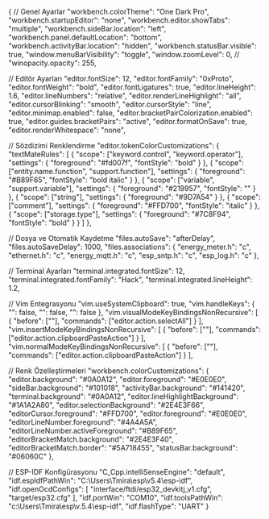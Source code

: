{
  // Genel Ayarlar
  "workbench.colorTheme": "One Dark Pro",
  "workbench.startupEditor": "none",
  "workbench.editor.showTabs": "multiple",
  "workbench.sideBar.location": "left",
  "workbench.panel.defaultLocation": "bottom",
  "workbench.activityBar.location": "hidden",
  "workbench.statusBar.visible": true,
  "window.menuBarVisibility": "toggle",
  "window.zoomLevel": 0,
  // "winopacity.opacity": 255,

  // Editör Ayarları
  "editor.fontSize": 12,
  "editor.fontFamily": "0xProto",
  "editor.fontWeight": "bold",
  "editor.fontLigatures": true,
  "editor.lineHeight": 1.6,
  "editor.lineNumbers": "relative",
  "editor.renderLineHighlight": "all",
  "editor.cursorBlinking": "smooth",
  "editor.cursorStyle": "line",
  "editor.minimap.enabled": false,
  "editor.bracketPairColorization.enabled": true,
  "editor.guides.bracketPairs": "active",
  "editor.formatOnSave": true,
  "editor.renderWhitespace": "none",

  // Sözdizimi Renklendirme
  "editor.tokenColorCustomizations": {
    "textMateRules": [
      {
        "scope": ["keyword.control", "keyword.operator"],
        "settings": {
          "foreground": "#fd007f",
          "fontStyle": "bold"
        }
      },
      {
        "scope": ["entity.name.function", "support.function"],
        "settings": {
          "foreground": "#B89F65",
          "fontStyle": "bold italic"
        }
      },
      {
        "scope": ["variable", "support.variable"],
        "settings": {
          "foreground": "#219957",
          "fontStyle": ""
        }
      },
      {
        "scope": ["string"],
        "settings": {
          "foreground": "#9D7A54"
        }
      },
      {
        "scope": ["comment"],
        "settings": {
          "foreground": "#FFD700",
          "fontStyle": "italic"
        }
      },
      {
        "scope": ["storage.type"],
        "settings": {
          "foreground": "#7C8F94",
          "fontStyle": "bold"
        }
      }
    ]
  },

  // Dosya ve Otomatik Kaydetme
  "files.autoSave": "afterDelay",
  "files.autoSaveDelay": 1000,
  "files.associations": {
    "energy_meter.h": "c",
    "ethernet.h": "c",
    "energy_mqtt.h": "c",
    "esp_sntp.h": "c",
    "esp_log.h": "c"
  },

  // Terminal Ayarları
  "terminal.integrated.fontSize": 12,
  "terminal.integrated.fontFamily": "Hack",
  "terminal.integrated.lineHeight": 1.2,

  // Vim Entegrasyonu
  "vim.useSystemClipboard": true,
  "vim.handleKeys": {
    "<C-c>": false,
    "<C-v>": false,
    "<C-a>": false
  },
  "vim.visualModeKeyBindingsNonRecursive": [
    {
      "before": ["<C-a>"],
      "commands": ["editor.action.selectAll"]
    }
  ],
  "vim.insertModeKeyBindingsNonRecursive": [
    {
      "before": ["<C-v>"],
      "commands": ["editor.action.clipboardPasteAction"]
    }
  ],
  "vim.normalModeKeyBindingsNonRecursive": [
    {
      "before": ["<C-v>"],
      "commands": ["editor.action.clipboardPasteAction"]
    }
  ],

  // Renk Özelleştirmeleri
  "workbench.colorCustomizations": {
    "editor.background": "#0A0A12",
    "editor.foreground": "#E0E0E0",
    "sideBar.background": "#101018",
    "activityBar.background": "#141420",
    "terminal.background": "#0A0A12",
    "editor.lineHighlightBackground": "#1A1A2A80",
    "editor.selectionBackground": "#2E4E3F66",
    "editorCursor.foreground": "#FFD700",
    "editor.foreground": "#E0E0E0",
    "editorLineNumber.foreground": "#4A4A5A",
    "editorLineNumber.activeForeground": "#B89F65",
    "editorBracketMatch.background": "#2E4E3F40",
    "editorBracketMatch.border": "#5A718455",
    "statusBar.background": "#06060C"
  },

  // ESP-IDF Konfigürasyonu
  "C_Cpp.intelliSenseEngine": "default",
  "idf.espIdfPathWin": "C:\\Users\\Tmira\\esp\\v5.4\\esp-idf",
  "idf.openOcdConfigs": [
    "interface/ftdi/esp32_devkitj_v1.cfg",
    "target/esp32.cfg"
  ],
  "idf.portWin": "COM10",
  "idf.toolsPathWin": "c:\\Users\\Tmira\\esp\\v.5.4\\esp-idf",
  "idf.flashType": "UART"
}
